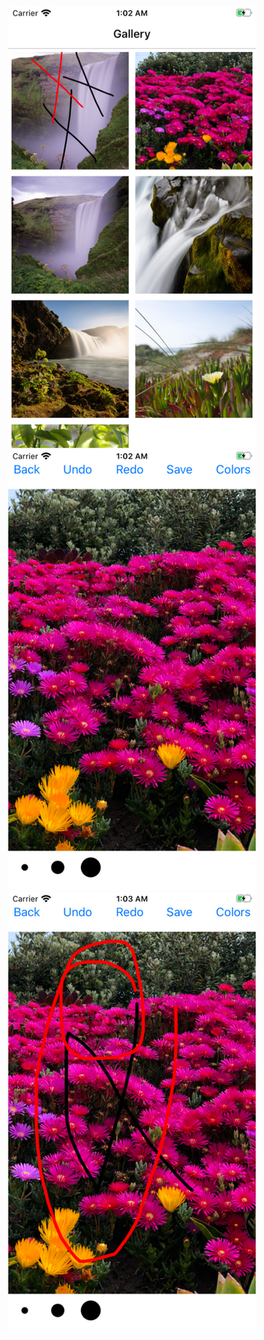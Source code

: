 ![ScreenShot](https://github.com/shashankvaibhav/DrawingReactNativeProject/blob/master/Simulator%20Screen%20Shot%20-%20iPhone%20SE%20(2nd%20generation)%20-%202020-07-12%20at%2001.02.42.png?raw=true)
![ScreenShot](https://github.com/shashankvaibhav/DrawingReactNativeProject/blob/master/Simulator%20Screen%20Shot%20-%20iPhone%20SE%20(2nd%20generation)%20-%202020-07-12%20at%2001.02.46.png?raw=true)
![ScreenShot](https://github.com/shashankvaibhav/DrawingReactNativeProject/blob/master/Simulator%20Screen%20Shot%20-%20iPhone%20SE%20(2nd%20generation)%20-%202020-07-12%20at%2001.03.04.png?raw=true)

